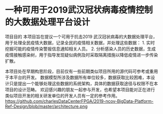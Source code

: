 # 一种可用于2019武汉冠状病毒疫情控制的大数据处理平台设计
项目目的
本项目旨在提议一个可用于抗击2019 武汉冠状病毒的大数据处理平台，用于处理全民疫情大数据，记录全民的疫情相关数据，并处理这些数据：
	1. 实时挖掘可能的疫情传染警报信息通知相关人员。
	2. 分析感染人员的历史数据，生成疫情接触感染树，用于指导发现疑似病例及时采取隔离措施以降低疫情进一步传染扩散。

本项目处在早期构思阶段，目前仅有一些前期类似项目所用的源代码可参考或重用于本平台的开发。
数据模型所涉及数据所有单位较多，数据获取比较困难，本设计只是提出一个能够处理这些数据的系统架构，具体的数据获取途径与权限不在本项目的设计范畴。
欢迎感兴趣的朋友一起参与开发，也希望本项目能对正在进行类似项目开发的相关研发单位的开发人员有一定的参考作用。
https://github.com/charlesDataCenterFPGA/2019-ncov-BigData-Platform-Ref-Design/blob/master/architecture.png

